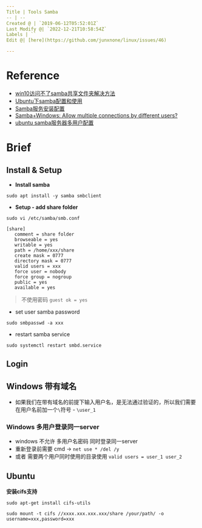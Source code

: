 ```yaml
---
Title | Tools Samba
-- | --
Created @ | `2019-06-12T05:52:01Z`
Last Modify @| `2022-12-21T10:58:54Z`
Labels | ``
Edit @| [here](https://github.com/junxnone/linux/issues/46)

---
```

# Reference
- [win10访问不了samba共享文件夹解决方法](https://jingyan.baidu.com/article/7c6fb428d62a6e80642c90cc.html) 
- [Ubuntu下samba配置和使用](https://jingyan.baidu.com/article/3a2f7c2ed314ef26afd611a1.html)
- [Samba服务安装配置](https://www.cnblogs.com/erick2/p/5877521.html)
- [Samba+Windows: Allow multiple connections by different users?](https://superuser.com/questions/95872/sambawindows-allow-multiple-connections-by-different-users)
- [ubuntu samba服务器多用户配置](https://www.cnblogs.com/sky-heaven/p/5181234.html)

# Brief

## Install & Setup
- **Install samba**
```
sudo apt install -y samba smbclient
```
- **Setup - add share folder**
```
sudo vi /etc/samba/smb.conf
```

```
[share]
   comment = share folder
   browseable = yes
   writable = yes
   path = /home/xxx/share
   create mask = 0777
   directory mask = 0777
   valid users = xxx
   force user = nobody
   force group = nogroup
   public = yes
   available = yes
```
> 不使用密码 `guest ok = yes`

- set user samba password
```
sudo smbpasswd -a xxx
```
- restart samba service
```
sudo systemctl restart smbd.service
```

## Login
## Windows 带有域名
- 如果我们在带有域名的前提下输入用户名，是无法通过验证的，所以我们需要在用户名前加一个`\`符号 - `\user_1`

### Windows 多用户登录同一server
- windows 不允许 多用户名密码 同时登录同一server
- 重新登录前需要 cmd -> `net use * /del /y`
- 或者 需要两个用户同时使用的目录使用 `valid users = user_1 user_2`

## Ubuntu

**安装cifs支持**

```
sudo apt-get install cifs-utils
```
```
sudo mount -t cifs //xxxx.xxx.xxx.xxx/share /your/path/ -o username=xxx,password=xxx
```


